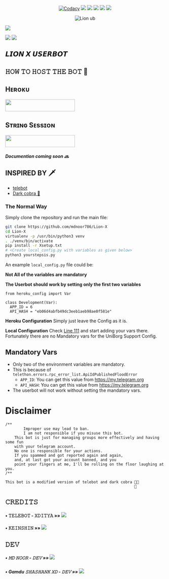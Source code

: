 

<p align="center">
    <a href="https://app.codacy.com/manual/Mdnoor786/Lion-X/dashboard"> <img src="https://img.shields.io/codacy/grade/4d58f2a402b54aed8a7d95f7add45a81?color=brightgreen&logo=codacy&logoColor=green&style=for-the-badge" alt="Codacy" /></a>
    <a href="https://github.com/Mdnoor786/Lion-X"> <img src="https://img.shields.io/github/repo-size/Mdnoor786/Lion-X?color=orange&logo=github&logoColor=green&style=for-the-badge" /></a>
    <a href="https://github.com/Mdnoor786/Lion-X/commits"> <img src="https://img.shields.io/github/last-commit/Mdnoor786/Lion-X?color=brown&logo=github&logoColor=green&style=for-the-badge" /></a>
    <a href="https://github.com/Mdnoor786/Lion-X/issues"> <img src="https://img.shields.io/github/issues/Mdnoor786/Lion-x?color=blueviolet&logo=github&logoColor=green&style=for-the-badge" /></a>
    <a href="https://github.com/Mdnoor786/Lion-X/network/members"> <img src="https://img.shields.io/github/forks/Mdnoor786/Lion-X?color=red&logo=github&logoColor=green&style=for-the-badge" /></a>  
    <a href="https://pypi.org/project/Telethon/"> <img src="https://img.shields.io/pypi/v/telethon?color=yellow&label=telethon&logo=python&logoColor=green&style=for-the-badge" /></a>
</p>

<p align="center">
  <img src="./Lion-X Logo/IMG_20210603_220209_526.jpg" alt="Lion ub">
</p>

<p align="left"><a href="https://github.com/TeamLion-X/Lion-X"><img src="https://github-readme-stats.vercel.app/api/pin?username=TeamLion-X&show_icons=true&theme=dark&hide_border=true&repo=Lion-X"></a></p>


<a href="https://t.me/LionXupdates"><img src="https://img.shields.io/badge/Join-Updates%20Channel-536eff.svg?style=for-the-badge&logo=Telegram"></a>
<a href="https://t.me/LionXsupport"><img src="https://img.shields.io/badge/Join-Support%20Group-536eff.svg?style=for-the-badge&logo=Telegram"></a>

## 𝙇𝙄𝙊𝙉 𝙓 𝙐𝙎𝙀𝙍𝘽𝙊𝙏 

## 𝙷𝙾𝚆 𝚃𝙾 𝙷𝙾𝚂𝚃 𝚃𝙷𝙴 𝙱𝙾𝚃 🤖

## Hᴇʀᴏᴋᴜ

<p align="left"><a href="https://heroku.com/deploy?template=https://github.com/Mdnoor786/Lion-X"> <img src="https://img.shields.io/badge/Deploy%20To%20Heroku-✘-red?style=for-the-badge&logo=heroku" width="220" height="38.45"/></a></p>

## Sᴛʀɪɴɢ Sᴇssɪᴏɴ

<p align="left"><a href="https://replit.com/@LionUB/stringsession#main.py"> <img src="https://img.shields.io/badge/String%20Session-✘-purple?style=for-the-badge&logo=repl" width="220" height="38.45"/></a></p>

##### Documention coming soon 🔜

## INSPIRED BY 🗡️
- [telebot](https://GitHub.com/xditya/telebot)
- [Dark cobra 🐍](https://github.com/DARK-COBRA/DARKCOBRA)


### The Normal Way

Simply clone the repository and run the main file:
```sh
git clone https://github.com/mdnoor786/Lion-X
cd Lion-X
virtualenv -p /usr/bin/python3 venv
. ./venv/bin/activate
pip install -r Xsetup.txt
# <Create local_config.py with variables as given below>
python3 yourstepsis.py
```

An example `local_config.py` file could be:

**Not All of the variables are mandatory**

__The Userbot should work by setting only the first two variables__

```python3
from heroku_config import Var

class Development(Var):
  APP_ID = 6
  API_HASH = "eb06d4abfb49dc3eeb1aeb98ae0f581e"
```

**Heroku Configuration**
Simply just leave the Config as it is.

**Local Configuration**
Check [Line 111](https://github.com/Total-Noob-69/X-tra-Telegram/blob/master/userbot/uniborgConfig.py#L111) and start adding your vars there.
Fortunately there are no Mandatory vars for the UniBorg Support Config.

## Mandatory Vars

- Only two of the environment variables are mandatory.
- This is because of `telethon.errors.rpc_error_list.ApiIdPublishedFloodError`
    - `APP_ID`:   You can get this value from https://my.telegram.org
    - `API_HASH`:   You can get this value from https://my.telegram.org
- The userbot will not work without setting the mandatory vars.


# Disclaimer
```
/**
    	Improper use may lead to ban.
    	I am not responsible if you misuse this bot.
	This bot is just for managing groups more effectively and having some fun
	with your telegram account.
	No one is responsible for your actions.
	If you spammed and got reported again and again, 
	and, at last got your account banned, and you
	point your fingers at me, I'll be rolling on the floor laughing at you.
/**
```
```
This bot is a modified version of telebot and dark cobra 👩‍🔧
                                                         👖
```

## 𝙲𝚁𝙴𝙳𝙸𝚃𝚂 


#### • 𝚃𝙴𝙻𝙴𝙱𝙾𝚃 - 𝚇𝙳𝙸𝚃𝚈𝙰   »»  <a href="https://github.com/Xditya/Telebot" alt="Telebot"> <img src="https://img.shields.io/badge/Telebot%20Xditya-800080?logo=github" /></a>

#### • 𝙺𝙴𝙸𝙽𝚂𝙷𝙸𝙽 »»  <a href="https://github.com/KeinShin" alt="Keinshin"> <img src="https://img.shields.io/badge/Keinshin-536eff?logo=github" /></a>

## 𝙳𝙴𝚅

##### • 𝙼𝙳 𝙽𝙾𝙾𝚁 - 𝙳𝙴𝚅  »»  <a href="telegram.dog/SimpleBoy786" alt="Mdnoor"> <img src="https://img.shields.io/badge/Md%20Noor-536eff?logo=Telegram" /></a>
##### • Gamdu 𝚂𝙷𝙰𝚂𝙷𝙰𝙽𝙺 𝚇𝙳 - 𝙳𝙴𝚅  »»  <a href="telegram.dog/ShashankxD" alt="Shashank"> <img src="https://img.shields.io/badge/ShashanK%20xD-536eff?logo=telegram" /></a>
